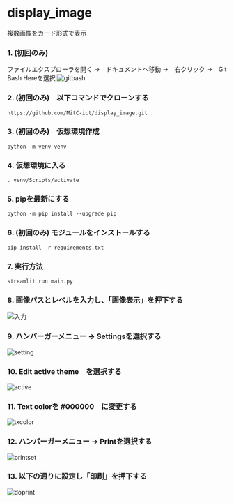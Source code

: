 # display_image
複数画像をカード形式で表示

### 1. (初回のみ)　
ファイルエクスプローラを開く
→　ドキュメントへ移動
→　右クリック
→　Git Bash Hereを選択
![gitbash](img/image%20007.png)

### 2. (初回のみ)　以下コマンドでクローンする
```
https://github.com/MitC-ict/display_image.git
```

### 3. (初回のみ)　仮想環境作成
```
python -m venv venv
```

### 4. 仮想環境に入る
```
. venv/Scripts/activate
```

### 5. pipを最新にする
```
python -m pip install --upgrade pip
```

### 6. (初回のみ) モジュールをインストールする
```
pip install -r requirements.txt
```

### 7. 実行方法
```
streamlit run main.py
```

### 8. 画像パスとレベルを入力し、「画像表示」を押下する
![入力](img/Image%20001.png)

### 9. ハンバーガーメニュー -> Settingsを選択する
![setting](img/Image%20002.png)

### 10. Edit active theme　を選択する
![active](img/Image%20003.png)

### 11. Text colorを #000000　に変更する
![txcolor](img/Image%20004.png)

### 12. ハンバーガーメニュー -> Printを選択する
![printset](img/Image%20005.png)

### 13. 以下の通りに設定し「印刷」を押下する
![doprint](img/Image%20006.png)

